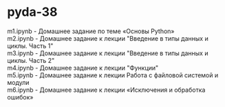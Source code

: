 # pyda-38
m1.ipynb - Домашнее задание по теме «Основы Python»<br>
m2.ipynb - Домашнее задание к лекции "Введение в типы данных и циклы. Часть 1"<br>
m3.ipynb - Домашнее задание к лекции "Введение в типы данных и циклы. Часть 2"<br>
m4.ipynb - Домашнее задание к лекции "Функции"<br>
m5.ipynb - Домашнее задание к лекции Работа с файловой системой и модули<br>
m6.ipynb - Домашнее задание к лекции «Исключения и обработка ошибок»<br>
